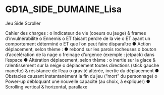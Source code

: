 # GD1A_SIDE_DUMAINE_Lisa
Jeu Side Scroller

Cahier des charges :
o Indicateur de vie (coeurs ou jauge) & frames d’invulnérabilité
o Ennemis
    o ET faisant perdre de la vie
    o ET ayant un comportement déterminé
    o ET que l’on peut faire disparaître
● Action déplacement, selon thème :
    ● rebond sur les parois rocheuses
    o bouton d’accélération de la nage
    o freinage d’urgence (exemple : jetpack) dans l’espace
● Altération déplacement, selon thème :
    o inertie sur la glace & ralentissement sur la neige
    o déplacement toutes directions (stick gauche manette) & résistance de l’eau
    o gravité altérée, inertie du déplacement
● Obstacles causant instantanément la fin du jeu (“mort” du personnage)
o Power-up débloquant une nouvelle capacité (au choix, à expliquer)
● Scrolling vertical & horizontal, parallaxe

